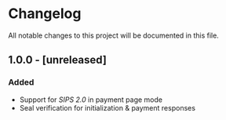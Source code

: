 # Changelog
All notable changes to this project will be documented in this file.

## 1.0.0 - [unreleased]

### Added
- Support for _SIPS 2.0_ in payment page mode
- Seal verification for initialization & payment responses